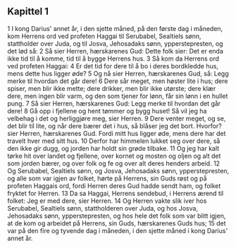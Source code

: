 ## Kapittel 1

1 I kong Darius' annet år, i den sjette måned, på den første dag i måneden, kom Herrens ord ved profeten Haggai til Serubabel, Sealtiels sønn, stattholder over Juda, og til Josva, Jehosadaks sønn, ypperstepresten, og det lød så:
2 Så sier Herren, hærskarenes Gud: Dette folk sier: Det er enda ikke tid til å komme, tid til å bygge Herrens hus.
3 Så kom da Herrens ord ved profeten Haggai:
4 Er det tid for dere til å bo i deres bordkledde hus, mens dette hus ligger øde?
5 Og nå sier Herren, hærskarenes Gud, så: Legg merke til hvordan det går dere!
6 Dere sår meget, men høster lite i hus; dere spiser, men blir ikke mette; dere drikker, men blir ikke utørste; dere klær dere, men ingen blir varm, og den som tjener for lønn, får sin lønn i en hullet pung.
7 Så sier Herren, hærskarenes Gud: Legg merke til hvordan det går dere!
8 Gå opp i fjellene og hent tømmer og bygg huset! Så vil jeg ha velbehag i det og herliggjøre meg, sier Herren.
9 Dere venter meget, og se, det blir til lite, og når dere bærer det i hus, så blåser jeg det bort. Hvorfor? sier Herren, hærskarenes Gud. Fordi mitt hus ligger øde, mens dere har det travelt hver med sitt hus.
10 Derfor har himmelen lukket seg over dere, så den ikke gir dugg, og jorden har holdt sin grøde tilbake.
11 Og jeg har kalt tørke hit over landet og fjellene, over kornet og mosten og oljen og alt det som jorden bærer, og over folk og fe og over alt deres henders arbeid.
12 Og Serubabel, Sealtiels sønn, og Josva, Jehosadaks sønn, ypperstepresten, og alle som var igjen av folket, hørte på Herrens, sin Guds røst og på profeten Haggais ord, fordi Herren deres Gud hadde sendt ham, og folket fryktet for Herren.
13 Da sa Haggai, Herrens sendebud, i Herrens ærend til folket: Jeg er med dere, sier Herren.
14 Og Herren vakte slik iver hos Serubabel, Sealtiels sønn, stattholderen over Juda, og hos Josva, Jehosadaks sønn, ypperstepresten, og hos hele det folk som var blitt igjen, at de kom og arbeidet på Herrens, sin Guds, hærskarenes Guds hus;
15 det var på den fire og tyvende dag i måneden, i den sjette måned i kong Darius' annet år.
